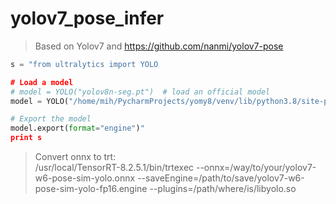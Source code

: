 # yolov7_pose_infer
>Based on Yolov7 and https://github.com/nanmi/yolov7-pose  
```python
s = "from ultralytics import YOLO

# Load a model
# model = YOLO("yolov8n-seg.pt")  # load an official model
model = YOLO("/home/mih/PycharmProjects/yomy8/venv/lib/python3.8/site-packages/ultralytics/weights4seg/yolov8n-seg.pt")  # load a custom trained

# Export the model
model.export(format="engine")"
print s
```


>Convert onnx to trt:  
>/usr/local/TensorRT-8.2.5.1/bin/trtexec --onnx=/way/to/your/yolov7-w6-pose-sim-yolo.onnx --saveEngine=/path/to/save/yolov7-w6-pose-sim-yolo-fp16.engine --plugins=/path/where/is/libyolo.so    
